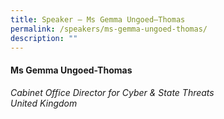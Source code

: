 ```yaml
---
title: Speaker – Ms Gemma Ungoed–Thomas
permalink: /speakers/ms-gemma-ungoed-thomas/
description: ""
---
```

#### **Ms Gemma Ungoed-Thomas**

*Cabinet Office Director for Cyber &amp; State Threats <br>
United Kingdom*